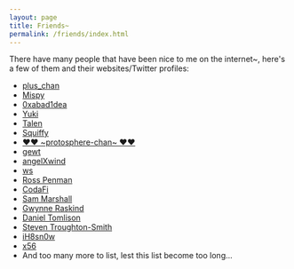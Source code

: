 ```yaml
---
layout: page
title: Friends~
permalink: /friends/index.html
---
```


There have many people that have been nice to me on the internet~, here's a few of them
and their websites/Twitter profiles:

* [plus_chan](http://twitter.com/plus_chan)
* [Mispy](http://mispy.me)
* [0xabad1dea](http://0xabad1dea.github.io)
* [Yuki](https://kivikakk.ee)
* [Talen](http://press.arts-eclectic.com)
* [Squiffy](http://twitter.com/SquiffyPwn)
* [❤❤ ~protosphere-chan~ ❤❤](http://protosphere.me)
* [gewt](http://gewt.net)
* [angelXwind](http://twitter.com/angelxwind)
* [ws](http://twitter.com/ws)
* [Ross Penman](http://twitter.com/penmanross)
* [CodaFi](http://twitter.com/codafi_)
* [Sam Marshall](http://samdmarshall.com)
* [Gwynne Raskind](http://darkrainfall.org)
* [Daniel Tomlison](http://twitter.com/dantoml)
* [Steven Troughton-Smith](http://twitter.com/stroughtonsmith)
* [iH8sn0w](http://ih8sn0w.com)
* [x56](http://twitter.com/0x56)
* And too many more to list, lest this list become too long...

